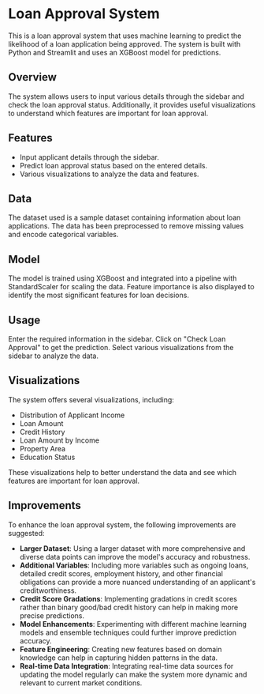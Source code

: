 # Loan Approval System

This is a loan approval system that uses machine learning to predict the likelihood of a loan application being approved. The system is built with Python and Streamlit and uses an XGBoost model for predictions.

## Overview

The system allows users to input various details through the sidebar and check the loan approval status. Additionally, it provides useful visualizations to understand which features are important for loan approval.

## Features

- Input applicant details through the sidebar.
- Predict loan approval status based on the entered details.
- Various visualizations to analyze the data and features.

## Data

The dataset used is a sample dataset containing information about loan applications. The data has been preprocessed to remove missing values and encode categorical variables.

## Model

The model is trained using XGBoost and integrated into a pipeline with StandardScaler for scaling the data. Feature importance is also displayed to identify the most significant features for loan decisions.

## Usage


Enter the required information in the sidebar.
Click on "Check Loan Approval" to get the prediction.
Select various visualizations from the sidebar to analyze the data.


## Visualizations


The system offers several visualizations, including:

- Distribution of Applicant Income
- Loan Amount
- Credit History
- Loan Amount by Income
- Property Area
- Education Status

These visualizations help to better understand the data and see which features are important for loan approval.

## Improvements
To enhance the loan approval system, the following improvements are suggested:

- **Larger Dataset**: Using a larger dataset with more comprehensive and diverse data points can improve the model's accuracy and robustness.
- **Additional Variables**: Including more variables such as ongoing loans, detailed credit scores, employment history, and other financial obligations can provide a more nuanced understanding of an applicant's creditworthiness.
- **Credit Score Gradations**: Implementing gradations in credit scores rather than binary good/bad credit history can help in making more precise predictions.
- **Model Enhancements**: Experimenting with different machine learning models and ensemble techniques could further improve prediction accuracy.
- **Feature Engineering**: Creating new features based on domain knowledge can help in capturing hidden patterns in the data.
- **Real-time Data Integration**: Integrating real-time data sources for updating the model regularly can make the system more dynamic and relevant to current market conditions.
